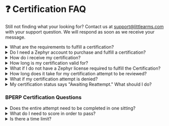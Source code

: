 # ❓ Certification FAQ

Still not finding what your looking for? Contact us at [support@littlearms.com](mailto:support@littlearms.com) with your support question.  We will respond as soon as we receive your message.

<details>

<summary>What are the requirements to fulfill a certification?</summary>

Each certification has varying requirements. Some may require a minimum amount of flight time, others may require a video recording of a flight attempt.

For example, the APSA Virtual BPERP Certification requires the pilot to record their screen and camera while they attempt the BPERP Scenario Test. That recording is then saved to a shareable platform and submitted as their certification attempt on Zephyr. Once the attempt is reviewed by a BPERP Proctor, te pilot will receive a status update on their certification.

Other certifications may require a level of currency to maintain the "Current" status. For example, if a certification requires a certain number of flight hours in the simulator each month, you will need to make sure that you meet those requirements. Your certification's status will not be "Current" until you meet those requirements.

</details>

<details>

<summary>Do I need a Zephyr account to purchase and fulfill a certification?</summary>

Yes. If you do not already have a Zephyr account, you will be prompted to register on purchasing your certification.

</details>

<details>

<summary>How do i receive my certification?</summary>

You will receive a digital copy of your certification once it is approved. You can also view and show your certification status through your Zephyr Public Profile page. To view and modify your Zephyr Public Profile settings, log in to your Zephyr account and click the "Settings" (Cog) icon in the navigation bar on the top of the screen.

Your user settings window will pop up. Scroll to the bottom under the Public Profile section

Click the Enable Public Profile toggle

Select which items you would like shared from the menu that appears (First Name, Last Name, etc.)

</details>

<details>

<summary>How long is my certification valid for?</summary>

It depends. Terms for certifications vary. Details within the description of the certification will outline how long a certification is valid for.

</details>

<details>

<summary>What if I do not have a Zephyr license required to fulfill the Certification?</summary>

When you purchase a certification, if you do not own the relevant license required for the certification, you will be granted a temporary license with enough time to familiarize yourself with the simulator and scenario.

</details>

<details>

<summary>How long does it take for my certification attempt to be reviewed?</summary>

It depends. We, and our partners, try our best to review certifications in a timely manner. Details within the certification description will outline the review process and any estimations that we can provide.

</details>

<details>

<summary>What if my certification attempt is denied?</summary>

In the event that your certification attempt is denied, you will need to repurchase the certification in order to reattempt.

</details>

<details>

<summary>My certification status says "Awaiting Reattempt." What should I do?</summary>

If you receive a notification that your certification is "Awaiting Reattempt", that means that the reviewer found a minor issue with your submission and is allowing you to reattempt the certification without requiring another certification purchase. The reviewer will provide notes that will contain details on why the attempt was temporarily denied.

</details>

### BPERP Certification Questions

<details>

<summary>Does the entire attempt need to be completed in one sitting?</summary>

Yes

</details>

<details>

<summary>What do I need to score in order to pass?</summary>

You need a minimum of 80% (or 32 successful captures)

</details>

<details>

<summary>Is there a time limit?</summary>

Yes, you need to complete your run within 10 minutes

</details>

